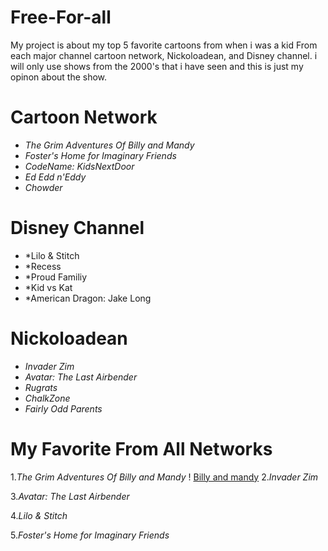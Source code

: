 # Free-For-all

My project is about my top 5 favorite cartoons from when i was a kid From each major channel cartoon network, Nickoloadean, and Disney channel. i will only use shows from the 2000's that i have seen and this is just my opinon about the show.

# **Cartoon Network**
* *The Grim Adventures Of Billy and Mandy*
* *Foster's Home for Imaginary Friends*
* *CodeName: KidsNextDoor*
* *Ed Edd n'Eddy*
* *Chowder*

# **Disney Channel**
* *Lilo & Stitch
* *Recess
* *Proud Familiy
* *Kid vs Kat
* *American Dragon: Jake Long 

# **Nickoloadean**
* *Invader Zim*
* *Avatar: The Last Airbender*
* *Rugrats*
* *ChalkZone*
* *Fairly Odd Parents*

# My Favorite From All Networks
1.*The Grim Adventures Of Billy and Mandy*
 ! [Billy and mandy](./grim.jpg)
2.*Invader Zim*

3.*Avatar: The Last Airbender*

4.*Lilo & Stitch*

5.*Foster's Home for Imaginary Friends*

